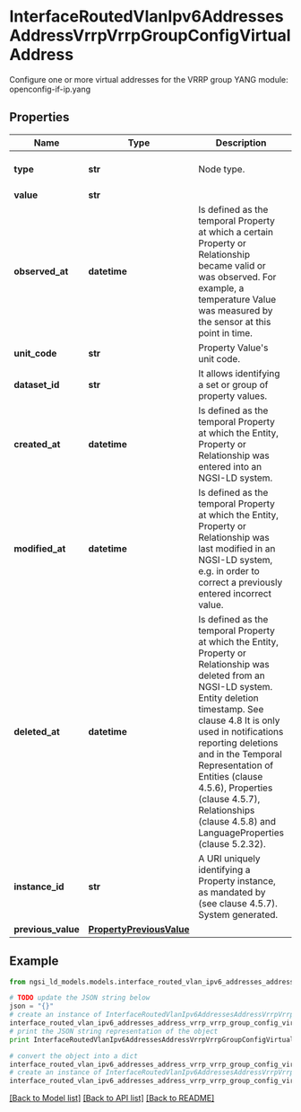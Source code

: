 # InterfaceRoutedVlanIpv6AddressesAddressVrrpVrrpGroupConfigVirtualAddress

Configure one or more virtual addresses for the VRRP group  YANG module: openconfig-if-ip.yang 

## Properties

Name | Type | Description | Notes
------------ | ------------- | ------------- | -------------
**type** | **str** | Node type.  | [optional] [default to 'Property']
**value** | **str** |  | 
**observed_at** | **datetime** | Is defined as the temporal Property at which a certain Property or Relationship became valid or was observed. For example, a temperature Value was measured by the sensor at this point in time.  | [optional] 
**unit_code** | **str** | Property Value&#39;s unit code.  | [optional] 
**dataset_id** | **str** | It allows identifying a set or group of property values.  | [optional] 
**created_at** | **datetime** | Is defined as the temporal Property at which the Entity, Property or Relationship was entered into an NGSI-LD system.  | [optional] [readonly] 
**modified_at** | **datetime** | Is defined as the temporal Property at which the Entity, Property or Relationship was last modified in an NGSI-LD system, e.g. in order to correct a previously entered incorrect value.  | [optional] [readonly] 
**deleted_at** | **datetime** | Is defined as the temporal Property at which the Entity, Property or Relationship was deleted from an NGSI-LD system.  Entity deletion timestamp. See clause 4.8 It is only used in notifications reporting deletions and in the Temporal Representation of Entities (clause 4.5.6), Properties (clause 4.5.7), Relationships (clause 4.5.8) and LanguageProperties (clause 5.2.32).  | [optional] [readonly] 
**instance_id** | **str** | A URI uniquely identifying a Property instance, as mandated by (see clause 4.5.7). System generated.  | [optional] [readonly] 
**previous_value** | [**PropertyPreviousValue**](PropertyPreviousValue.md) |  | [optional] 

## Example

```python
from ngsi_ld_models.models.interface_routed_vlan_ipv6_addresses_address_vrrp_vrrp_group_config_virtual_address import InterfaceRoutedVlanIpv6AddressesAddressVrrpVrrpGroupConfigVirtualAddress

# TODO update the JSON string below
json = "{}"
# create an instance of InterfaceRoutedVlanIpv6AddressesAddressVrrpVrrpGroupConfigVirtualAddress from a JSON string
interface_routed_vlan_ipv6_addresses_address_vrrp_vrrp_group_config_virtual_address_instance = InterfaceRoutedVlanIpv6AddressesAddressVrrpVrrpGroupConfigVirtualAddress.from_json(json)
# print the JSON string representation of the object
print InterfaceRoutedVlanIpv6AddressesAddressVrrpVrrpGroupConfigVirtualAddress.to_json()

# convert the object into a dict
interface_routed_vlan_ipv6_addresses_address_vrrp_vrrp_group_config_virtual_address_dict = interface_routed_vlan_ipv6_addresses_address_vrrp_vrrp_group_config_virtual_address_instance.to_dict()
# create an instance of InterfaceRoutedVlanIpv6AddressesAddressVrrpVrrpGroupConfigVirtualAddress from a dict
interface_routed_vlan_ipv6_addresses_address_vrrp_vrrp_group_config_virtual_address_form_dict = interface_routed_vlan_ipv6_addresses_address_vrrp_vrrp_group_config_virtual_address.from_dict(interface_routed_vlan_ipv6_addresses_address_vrrp_vrrp_group_config_virtual_address_dict)
```
[[Back to Model list]](../README.md#documentation-for-models) [[Back to API list]](../README.md#documentation-for-api-endpoints) [[Back to README]](../README.md)


